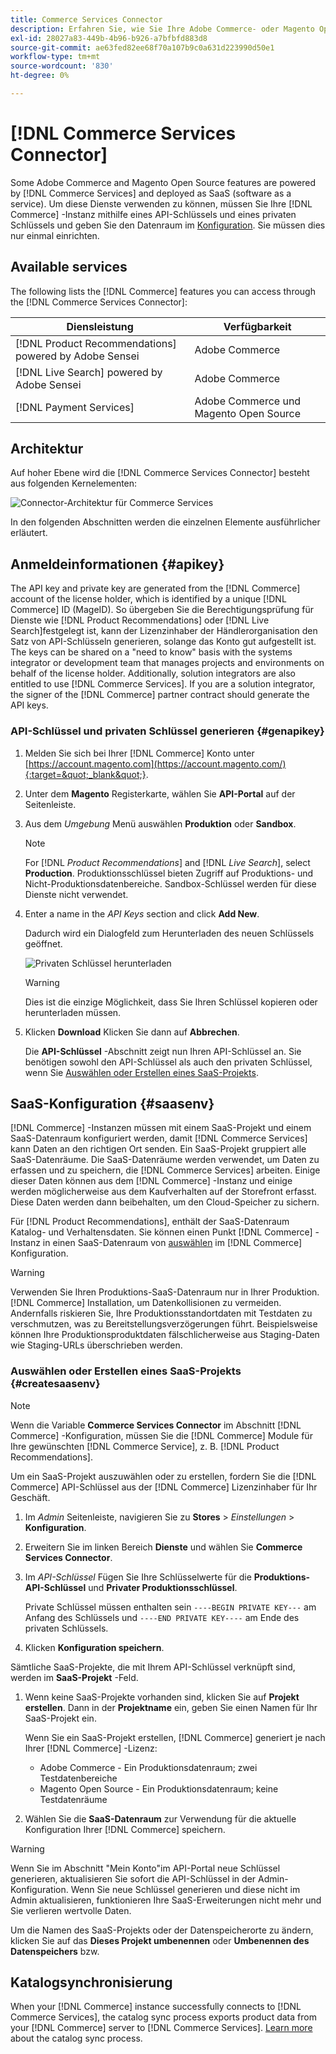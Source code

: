 ```yaml
---
title: Commerce Services Connector
description: Erfahren Sie, wie Sie Ihre Adobe Commerce- oder Magento Open Source-Instanz mithilfe eines API-Schlüssels und eines privaten Schlüssels in Dienste integrieren können.
exl-id: 28027a83-449b-4b96-b926-a7bfbfd883d8
source-git-commit: ae63fed82ee68f70a107b9c0a631d223990d50e1
workflow-type: tm+mt
source-wordcount: '830'
ht-degree: 0%

---
```


# [!DNL Commerce Services Connector]

Some Adobe Commerce and Magento Open Source features are powered by [!DNL Commerce Services]  and deployed as SaaS (software as a service). Um diese Dienste verwenden zu können, müssen Sie Ihre [!DNL Commerce] -Instanz mithilfe eines API-Schlüssels und eines privaten Schlüssels und geben Sie den Datenraum im [Konfiguration](https://docs.magento.com/user-guide/configuration/services/saas.html). Sie müssen dies nur einmal einrichten.

## Available services

The following lists the [!DNL Commerce] features you can access through the [!DNL Commerce Services Connector]:

| Diensleistung | Verfügbarkeit |
| ---|--- |
| [!DNL Product Recommendations] powered by Adobe Sensei | Adobe Commerce |
| [!DNL Live Search] powered by Adobe Sensei | Adobe Commerce |
| [!DNL Payment Services] | Adobe Commerce und Magento Open Source |

## Architektur

Auf hoher Ebene wird die [!DNL Commerce Services Connector] besteht aus folgenden Kernelementen:

![Connector-Architektur für Commerce Services](assets/saas-config-sync-workflow.png)

In den folgenden Abschnitten werden die einzelnen Elemente ausführlicher erläutert.

## Anmeldeinformationen {#apikey}

The API key and private key are generated from the [!DNL Commerce] account of the license holder, which is identified by a unique [!DNL Commerce] ID (MageID). So übergeben Sie die Berechtigungsprüfung für Dienste wie [!DNL Product Recommendations] oder [!DNL Live Search]festgelegt ist, kann der Lizenzinhaber der Händlerorganisation den Satz von API-Schlüsseln generieren, solange das Konto gut aufgestellt ist. The keys can be shared on a &quot;need to know&quot; basis with the systems integrator or development team that manages projects and environments on behalf of the license holder. Additionally, solution integrators are also entitled to use [!DNL Commerce Services]. If you are a solution integrator, the signer of the [!DNL Commerce] partner contract should generate the API keys.

### API-Schlüssel und privaten Schlüssel generieren {#genapikey}

1. Melden Sie sich bei Ihrer [!DNL Commerce] Konto unter [https://account.magento.com](https://account.magento.com/){:target=&quot;_blank&quot;}.

1. Unter dem **Magento** Registerkarte, wählen Sie **API-Portal** auf der Seitenleiste.

1. Aus dem _Umgebung_ Menü auswählen **Produktion** oder **Sandbox**.

   >[!NOTE]
   >
   > For [!DNL _Product Recommendations_] and [!DNL _Live Search_], select **Production**. Produktionsschlüssel bieten Zugriff auf Produktions- und Nicht-Produktionsdatenbereiche. Sandbox-Schlüssel werden für diese Dienste nicht verwendet.

1. Enter a name in the _API Keys_ section and click **Add New**.

   Dadurch wird ein Dialogfeld zum Herunterladen des neuen Schlüssels geöffnet.

   ![Privaten Schlüssel herunterladen](assets/download-api-private-key.png)

   >[!WARNING]
   >
   > Dies ist die einzige Möglichkeit, dass Sie Ihren Schlüssel kopieren oder herunterladen müssen.

1. Klicken **Download** Klicken Sie dann auf **Abbrechen**.

   Die **API-Schlüssel** -Abschnitt zeigt nun Ihren API-Schlüssel an. Sie benötigen sowohl den API-Schlüssel als auch den privaten Schlüssel, wenn Sie [Auswählen oder Erstellen eines SaaS-Projekts](#createsaasenv).

## SaaS-Konfiguration {#saasenv}

[!DNL Commerce] -Instanzen müssen mit einem SaaS-Projekt und einem SaaS-Datenraum konfiguriert werden, damit [!DNL Commerce Services] kann Daten an den richtigen Ort senden. Ein SaaS-Projekt gruppiert alle SaaS-Datenräume. Die SaaS-Datenräume werden verwendet, um Daten zu erfassen und zu speichern, die [!DNL Commerce Services] arbeiten. Einige dieser Daten können aus dem [!DNL Commerce] -Instanz und einige werden möglicherweise aus dem Kaufverhalten auf der Storefront erfasst. Diese Daten werden dann beibehalten, um den Cloud-Speicher zu sichern.

Für [!DNL Product Recommendations], enthält der SaaS-Datenraum Katalog- und Verhaltensdaten. Sie können einen Punkt [!DNL Commerce] -Instanz in einen SaaS-Datenraum von [auswählen](https://docs.magento.com/user-guide/configuration/services/saas.html) im [!DNL Commerce] Konfiguration.

>[!WARNING]
>
> Verwenden Sie Ihren Produktions-SaaS-Datenraum nur in Ihrer Produktion. [!DNL Commerce] Installation, um Datenkollisionen zu vermeiden. Andernfalls riskieren Sie, Ihre Produktionsstandortdaten mit Testdaten zu verschmutzen, was zu Bereitstellungsverzögerungen führt. Beispielsweise können Ihre Produktionsproduktdaten fälschlicherweise aus Staging-Daten wie Staging-URLs überschrieben werden.

### Auswählen oder Erstellen eines SaaS-Projekts {#createsaasenv}

>[!NOTE]
>
> Wenn die Variable **Commerce Services Connector** im Abschnitt [!DNL Commerce] -Konfiguration, müssen Sie die [!DNL Commerce] Module für Ihre gewünschten [!DNL Commerce Service], z. B. [!DNL Product Recommendations].

Um ein SaaS-Projekt auszuwählen oder zu erstellen, fordern Sie die [!DNL Commerce] API-Schlüssel aus der [!DNL Commerce] Lizenzinhaber für Ihr Geschäft.

1. Im _Admin_ Seitenleiste, navigieren Sie zu **Stores** > _Einstellungen_ > **Konfiguration**.

1. Erweitern Sie im linken Bereich **Dienste** und wählen Sie **Commerce Services Connector**.

1. Im _API-Schlüssel_ Fügen Sie Ihre Schlüsselwerte für die **Produktions-API-Schlüssel** und **Privater Produktionsschlüssel**.

   Private Schlüssel müssen enthalten sein `----BEGIN PRIVATE KEY---` am Anfang des Schlüssels und `----END PRIVATE KEY----` am Ende des privaten Schlüssels.

1. Klicken **Konfiguration speichern**.

Sämtliche SaaS-Projekte, die mit Ihrem API-Schlüssel verknüpft sind, werden im **SaaS-Projekt** -Feld.

1. Wenn keine SaaS-Projekte vorhanden sind, klicken Sie auf **Projekt erstellen**. Dann in der **Projektname** ein, geben Sie einen Namen für Ihr SaaS-Projekt ein.

   Wenn Sie ein SaaS-Projekt erstellen, [!DNL Commerce] generiert je nach Ihrer [!DNL Commerce] -Lizenz:
   - Adobe Commerce - Ein Produktionsdatenraum; zwei Testdatenbereiche
   - Magento Open Source - Ein Produktionsdatenraum; keine Testdatenräume

1. Wählen Sie die **SaaS-Datenraum** zur Verwendung für die aktuelle Konfiguration Ihrer [!DNL Commerce] speichern.

>[!WARNING]
>
> Wenn Sie im Abschnitt &quot;Mein Konto&quot;im API-Portal neue Schlüssel generieren, aktualisieren Sie sofort die API-Schlüssel in der Admin-Konfiguration. Wenn Sie neue Schlüssel generieren und diese nicht im Admin aktualisieren, funktionieren Ihre SaaS-Erweiterungen nicht mehr und Sie verlieren wertvolle Daten.

Um die Namen des SaaS-Projekts oder der Datenspeicherorte zu ändern, klicken Sie auf das **Dieses Projekt umbenennen** oder **Umbenennen des Datenspeichers** bzw.

## Katalogsynchronisierung

When your [!DNL Commerce] instance successfully connects to [!DNL Commerce Services], the catalog sync process exports product data from your [!DNL Commerce] server to [!DNL Commerce Services]. [Learn more](catalog-sync.md) about the catalog sync process.

